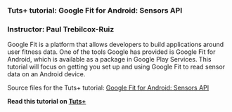 ### Tuts+ tutorial: Google Fit for Android: Sensors API

### Instructor: Paul Trebilcox-Ruiz

Google Fit is a platform that allows developers to build applications around user fitness data. One of the tools Google has provided is Google Fit for Android, which is available as a package in Google Play Services. This tutorial will focus on getting you set up and using Google Fit to read sensor data on an Android device.

Source files for the Tuts+ tutorial: [Google Fit for Android: Sensors API](http://code.tutsplus.com/tutorials/google-fit-for-android-sensors-api--cms-25723)

**Read this tutorial on [Tuts+](https://code.tutsplus.com)**